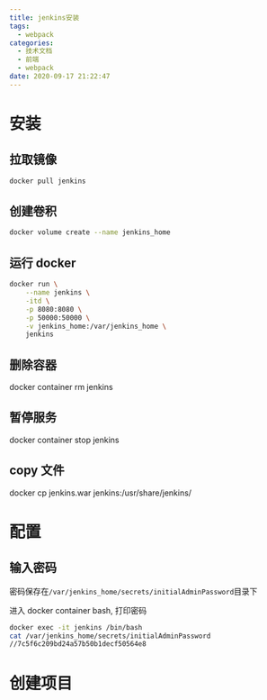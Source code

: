 ```yaml
---
title: jenkins安装
tags:
  - webpack
categories:
  - 技术文档
  - 前端
  - webpack
date: 2020-09-17 21:22:47
---
```


# 安装

## 拉取镜像
```bash
docker pull jenkins
```

## 创建卷积
```bash
docker volume create --name jenkins_home
```
## 运行 docker
```bash
docker run \
    --name jenkins \
    -itd \
    -p 8080:8080 \
    -p 50000:50000 \
    -v jenkins_home:/var/jenkins_home \
    jenkins
```
## 删除容器

docker container rm jenkins

## 暂停服务

docker container stop jenkins

## copy 文件

docker cp jenkins.war jenkins:/usr/share/jenkins/
# 配置

## 输入密码

密码保存在`/var/jenkins_home/secrets/initialAdminPassword`目录下

进入 docker container bash, 打印密码
```bash
docker exec -it jenkins /bin/bash
cat /var/jenkins_home/secrets/initialAdminPassword
//7c5f6c209bd24a57b50b1decf50564e8
```


# 创建项目

